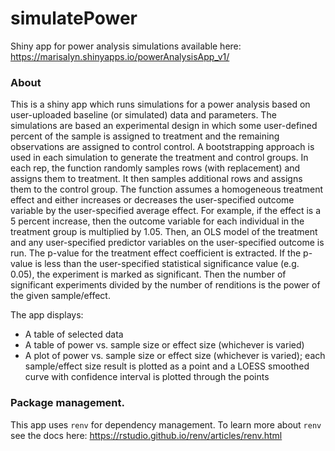 # simulatePower
Shiny app for power analysis simulations available here: https://marisalyn.shinyapps.io/powerAnalysisApp_v1/ 

### About 

This is a shiny app which runs simulations for a power analysis based on user-uploaded baseline (or simulated) data and parameters. The simulations are based an experimental design in which some user-defined percent of the sample is assigned to treatment and the remaining observations are assigned to control control. A bootstrapping approach is used in each simulation to generate the treatment and control groups. In each rep, the function randomly samples rows (with replacement) and assigns them to treatment. It then samples  additional rows and assigns them to the control group. The function assumes a homogeneous treatment effect and either increases or decreases the user-specified outcome variable by the user-specified average effect. For example, if the effect is a 5 percent increase, then the outcome variable for each individual in the treatment group is multiplied by 1.05. Then, an OLS model of the treatment and any user-specified predictor variables on the user-specified outcome is run. The p-value for the treatment effect coefficient is extracted. If the p-value is less than the user-specified statistical significance value (e.g. 0.05), the experiment is marked as significant. Then the number of significant experiments divided by the number of renditions is the power of the given sample/effect. 

The app displays:

* A table of selected data
* A table of power vs. sample size or effect size (whichever is varied)
* A plot of power vs. sample size or effect size (whichever is varied); each sample/effect size result is plotted as a point and a LOESS smoothed curve with confidence interval is plotted through the points


### Package management.

This app uses `renv` for dependency management. To learn more about `renv` see the docs here: 
https://rstudio.github.io/renv/articles/renv.html

